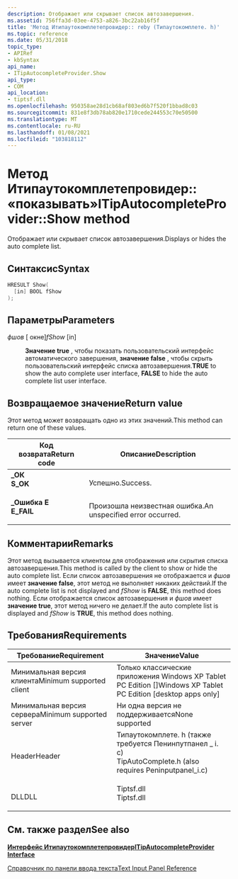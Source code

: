 ```yaml
---
description: Отображает или скрывает список автозавершения.
ms.assetid: 756ffa3d-03ee-4753-a826-3bc22ab16f5f
title: 'Метод Итипаутокомплетепровидер:: reby (Типаутокомплете. h)'
ms.topic: reference
ms.date: 05/31/2018
topic_type:
- APIRef
- kbSyntax
api_name:
- ITipAutocompleteProvider.Show
api_type:
- COM
api_location:
- tiptsf.dll
ms.openlocfilehash: 950358ae28d1cb68af803ed6b7f520f1bbad8c03
ms.sourcegitcommit: 831e8f3db78ab820e1710cede244553c70e50500
ms.translationtype: MT
ms.contentlocale: ru-RU
ms.lasthandoff: 01/08/2021
ms.locfileid: "103818112"
---
```

# <a name="itipautocompleteprovidershow-method"></a><span data-ttu-id="d17ce-103">Метод Итипаутокомплетепровидер:: «показывать»</span><span class="sxs-lookup"><span data-stu-id="d17ce-103">ITipAutocompleteProvider::Show method</span></span>

<span data-ttu-id="d17ce-104">Отображает или скрывает список автозавершения.</span><span class="sxs-lookup"><span data-stu-id="d17ce-104">Displays or hides the auto complete list.</span></span>

## <a name="syntax"></a><span data-ttu-id="d17ce-105">Синтаксис</span><span class="sxs-lookup"><span data-stu-id="d17ce-105">Syntax</span></span>


```C++
HRESULT Show(
  [in] BOOL fShow
);
```



## <a name="parameters"></a><span data-ttu-id="d17ce-106">Параметры</span><span class="sxs-lookup"><span data-stu-id="d17ce-106">Parameters</span></span>

<dl> <dt>

<span data-ttu-id="d17ce-107">*фшов* \[ окне\]</span><span class="sxs-lookup"><span data-stu-id="d17ce-107">*fShow* \[in\]</span></span>
</dt> <dd>

<span data-ttu-id="d17ce-108">**Значение true** , чтобы показать пользовательский интерфейс автоматического завершения, **значение false** , чтобы скрыть пользовательский интерфейс списка автозавершения.</span><span class="sxs-lookup"><span data-stu-id="d17ce-108">**TRUE** to show the auto complete user interface, **FALSE** to hide the auto complete list user interface.</span></span>

</dd> </dl>

## <a name="return-value"></a><span data-ttu-id="d17ce-109">Возвращаемое значение</span><span class="sxs-lookup"><span data-stu-id="d17ce-109">Return value</span></span>

<span data-ttu-id="d17ce-110">Этот метод может возвращать одно из этих значений.</span><span class="sxs-lookup"><span data-stu-id="d17ce-110">This method can return one of these values.</span></span>



| <span data-ttu-id="d17ce-111">Код возврата</span><span class="sxs-lookup"><span data-stu-id="d17ce-111">Return code</span></span>                                                                            | <span data-ttu-id="d17ce-112">Описание</span><span class="sxs-lookup"><span data-stu-id="d17ce-112">Description</span></span>                               |
|----------------------------------------------------------------------------------------|-------------------------------------------|
| <dl> <span data-ttu-id="d17ce-113"><dt>**\_ОК**</dt></span><span class="sxs-lookup"><span data-stu-id="d17ce-113"><dt>**S\_OK**</dt></span></span> </dl>   | <span data-ttu-id="d17ce-114">Успешно.</span><span class="sxs-lookup"><span data-stu-id="d17ce-114">Success.</span></span><br/>                       |
| <dl> <span data-ttu-id="d17ce-115"><dt>**\_Ошибка E**</dt></span><span class="sxs-lookup"><span data-stu-id="d17ce-115"><dt>**E\_FAIL**</dt></span></span> </dl> | <span data-ttu-id="d17ce-116">Произошла неизвестная ошибка.</span><span class="sxs-lookup"><span data-stu-id="d17ce-116">An unspecified error occurred.</span></span><br/> |



 

## <a name="remarks"></a><span data-ttu-id="d17ce-117">Комментарии</span><span class="sxs-lookup"><span data-stu-id="d17ce-117">Remarks</span></span>

<span data-ttu-id="d17ce-118">Этот метод вызывается клиентом для отображения или скрытия списка автозавершения.</span><span class="sxs-lookup"><span data-stu-id="d17ce-118">This method is called by the client to show or hide the auto complete list.</span></span> <span data-ttu-id="d17ce-119">Если список автозавершения не отображается и *фшов* имеет **значение false**, этот метод не выполняет никаких действий.</span><span class="sxs-lookup"><span data-stu-id="d17ce-119">If the auto complete list is not displayed and *fShow* is **FALSE**, this method does nothing.</span></span> <span data-ttu-id="d17ce-120">Если отображается список автозавершения и *фшов* имеет **значение true**, этот метод ничего не делает.</span><span class="sxs-lookup"><span data-stu-id="d17ce-120">If the auto complete list is displayed and *fShow* is **TRUE**, this method does nothing.</span></span>

## <a name="requirements"></a><span data-ttu-id="d17ce-121">Требования</span><span class="sxs-lookup"><span data-stu-id="d17ce-121">Requirements</span></span>



| <span data-ttu-id="d17ce-122">Требование</span><span class="sxs-lookup"><span data-stu-id="d17ce-122">Requirement</span></span> | <span data-ttu-id="d17ce-123">Значение</span><span class="sxs-lookup"><span data-stu-id="d17ce-123">Value</span></span> |
|-------------------------------------|---------------------------------------------------------------------------------------------------------------------------------|
| <span data-ttu-id="d17ce-124">Минимальная версия клиента</span><span class="sxs-lookup"><span data-stu-id="d17ce-124">Minimum supported client</span></span><br/> | <span data-ttu-id="d17ce-125">Только классические приложения Windows XP Tablet PC Edition \[\]</span><span class="sxs-lookup"><span data-stu-id="d17ce-125">Windows XP Tablet PC Edition \[desktop apps only\]</span></span><br/>                                                                   |
| <span data-ttu-id="d17ce-126">Минимальная версия сервера</span><span class="sxs-lookup"><span data-stu-id="d17ce-126">Minimum supported server</span></span><br/> | <span data-ttu-id="d17ce-127">Ни одна версия не поддерживается</span><span class="sxs-lookup"><span data-stu-id="d17ce-127">None supported</span></span><br/>                                                                                                       |
| <span data-ttu-id="d17ce-128">Header</span><span class="sxs-lookup"><span data-stu-id="d17ce-128">Header</span></span><br/>                   | <dl> <span data-ttu-id="d17ce-129"><dt>Типаутокомплете. h (также требуется Пенинпутпанел \_ i. c)</dt></span><span class="sxs-lookup"><span data-stu-id="d17ce-129"><dt>TipAutoComplete.h (also requires Peninputpanel\_i.c)</dt></span></span> </dl> |
| <span data-ttu-id="d17ce-130">DLL</span><span class="sxs-lookup"><span data-stu-id="d17ce-130">DLL</span></span><br/>                      | <dl> <span data-ttu-id="d17ce-131"><dt>Tiptsf.dll</dt></span><span class="sxs-lookup"><span data-stu-id="d17ce-131"><dt>Tiptsf.dll</dt></span></span> </dl>                                           |



## <a name="see-also"></a><span data-ttu-id="d17ce-132">См. также раздел</span><span class="sxs-lookup"><span data-stu-id="d17ce-132">See also</span></span>

<dl> <dt>

[<span data-ttu-id="d17ce-133">**Интерфейс Итипаутокомплетепровидер**</span><span class="sxs-lookup"><span data-stu-id="d17ce-133">**ITipAutocompleteProvider Interface**</span></span>](itipautocompleteprovider.md)
</dt> <dt>

[<span data-ttu-id="d17ce-134">Справочник по панели ввода текста</span><span class="sxs-lookup"><span data-stu-id="d17ce-134">Text Input Panel Reference</span></span>](text-input-panel-reference.md)
</dt> </dl>

 

 





